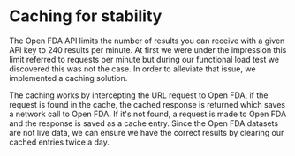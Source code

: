 # Caching for stability

The Open FDA API limits the number of results you can receive with a given API key to 240 results per minute. At first we were under the impression this limit referred to requests per minute but during our functional load test we discovered this was not the case. In order to alleviate that issue, we implemented a caching solution.

The caching works by intercepting the URL request to Open FDA, if the request is found in the cache, the cached response is returned which saves a network call to Open FDA. If it's not found, a request is made to Open FDA and the response is saved as a cache entry. Since the Open FDA datasets are not live data, we can ensure we have the correct results by clearing our cached entries twice a day. 
